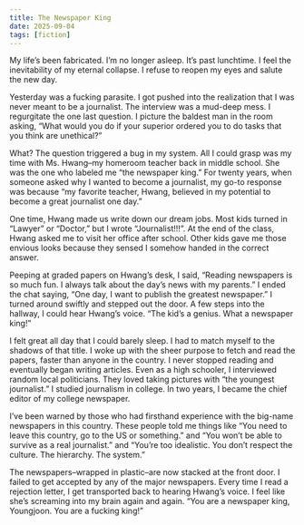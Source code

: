 ```yaml
---
title: The Newspaper King
date: 2025-09-04
tags: [fiction]
---
```


My life’s been fabricated. I’m no longer asleep. It’s past lunchtime. I feel the inevitability of my eternal collapse. I refuse to reopen my eyes and salute the new day. 

Yesterday was a fucking parasite. I got pushed into the realization that I was never meant to be a journalist. The interview was a mud-deep mess. I regurgitate the one last question. I picture the baldest man in the room asking, “What would you do if your superior ordered you to do tasks that you think are unethical?”

What? The question triggered a bug in my system. All I could grasp was my time with Ms. Hwang–my homeroom teacher back in middle school. She was the one who labeled me “the newspaper king.” For twenty years, when someone asked why I wanted to become a journalist, my go-to response was because “my favorite teacher, Hwang, believed in my potential to become a great journalist one day.”

One time, Hwang made us write down our dream jobs.  Most kids turned in “Lawyer” or “Doctor,” but I wrote “Journalist!!!”. At the end of the class, Hwang asked me to visit her office after school. Other kids gave me those envious looks because they sensed I somehow handed in the correct answer.

Peeping at graded papers on Hwang’s desk, I said, “Reading newspapers is so much fun. I always talk about the day’s news with my parents.” I ended the chat saying, “One day, I want to publish the greatest newspaper.” I turned around swiftly and stepped out the door. A few steps into the hallway, I could hear Hwang’s voice. “The kid’s a genius. What a newspaper king!”

I felt great all day that I could barely sleep. I had to match myself to the shadows of that title. I woke up with the sheer purpose to fetch and read the papers, faster than anyone in the country. I never stopped reading and eventually began writing articles. Even as a high schooler, I interviewed random local politicians. They loved taking pictures with “the youngest journalist.” I studied journalism in college. In two years, I became the chief editor of my college newspaper. 

I’ve been warned by those who had firsthand experience with the big-name newspapers in this country. These people told me things like “You need to leave this country, go to the US or something.” and “You won’t be able to survive as a real journalist.” and “You’re too idealistic. You don’t respect the culture. The hierarchy. The system.”

The newspapers–wrapped in plastic–are now stacked at the front door. I failed to get accepted by any of the major newspapers. Every time I read a rejection letter, I get transported back to hearing Hwang’s voice. I feel like she’s screaming into my brain again and again. “You are a newspaper king, Youngjoon. You are a fucking king!”